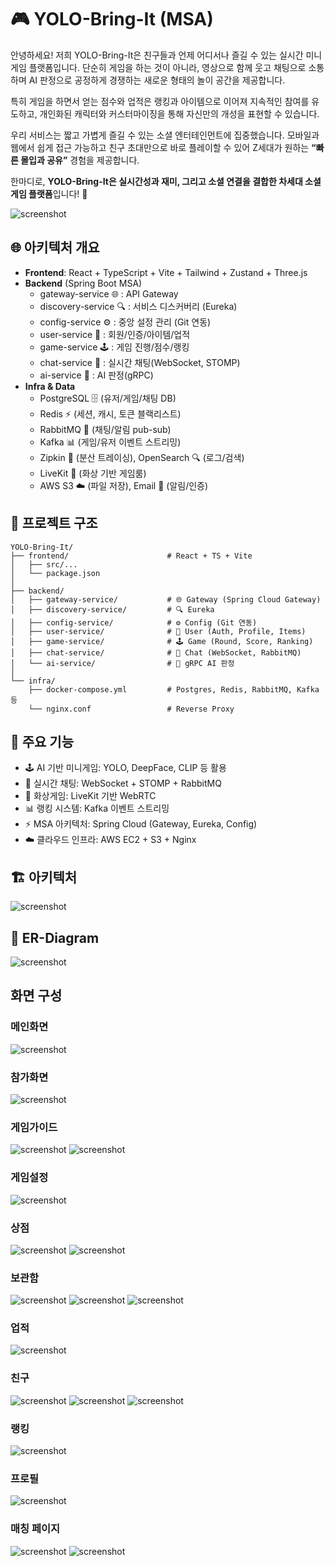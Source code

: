 # 🎮 YOLO-Bring-It (MSA)
안녕하세요! 저희 YOLO-Bring-It은 친구들과 언제 어디서나 즐길 수 있는 실시간 미니게임 플랫폼입니다.
단순히 게임을 하는 것이 아니라, 영상으로 함께 웃고 채팅으로 소통하며 AI 판정으로 공정하게 경쟁하는 새로운 형태의 놀이 공간을 제공합니다.

특히 게임을 하면서 얻는 점수와 업적은 랭킹과 아이템으로 이어져 지속적인 참여를 유도하고,
개인화된 캐릭터와 커스터마이징을 통해 자신만의 개성을 표현할 수 있습니다.

우리 서비스는 짧고 가볍게 즐길 수 있는 소셜 엔터테인먼트에 집중했습니다.
모바일과 웹에서 쉽게 접근 가능하고 친구 초대만으로 바로 플레이할 수 있어 Z세대가 원하는 **“빠른 몰입과 공유”** 경험을 제공합니다.

한마디로, **YOLO-Bring-It은 실시간성과 재미, 그리고 소셜 연결을 결합한 차세대 소셜 게임 플랫폼**입니다! 🚀

![screenshot](/docs/screenshot.png)

## 🌐 아키텍처 개요
- **Frontend**: React + TypeScript + Vite + Tailwind + Zustand + Three.js
- **Backend** (Spring Boot MSA)
    - gateway-service 🌐 : API Gateway
    - discovery-service 🔍 : 서비스 디스커버리 (Eureka)
    - config-service ⚙️ : 중앙 설정 관리 (Git 연동)
    - user-service 👤 : 회원/인증/아이템/업적
    - game-service 🕹️ : 게임 진행/점수/랭킹
    - chat-service 💬 : 실시간 채팅(WebSocket, STOMP)
    - ai-service 🤖 : AI 판정(gRPC)
- **Infra & Data**
    - PostgreSQL 🗄️ (유저/게임/채팅 DB)
    - Redis ⚡ (세션, 캐시, 토큰 블랙리스트)
    - RabbitMQ 📨 (채팅/알림 pub-sub)
    - Kafka 📊 (게임/유저 이벤트 스트리밍)
    - Zipkin 🔎 (분산 트레이싱), OpenSearch 🔍 (로그/검색)
    - LiveKit 🎥 (화상 기반 게임룸)
    - AWS S3 ☁️ (파일 저장), Email 📧 (알림/인증)

## 📂 프로젝트 구조
```
YOLO-Bring-It/
├── frontend/                      # React + TS + Vite
│   ├── src/...
│   └── package.json
│
├── backend/
│   ├── gateway-service/           # 🌐 Gateway (Spring Cloud Gateway)
│   ├── discovery-service/         # 🔍 Eureka
│   ├── config-service/            # ⚙️ Config (Git 연동)
│   ├── user-service/              # 👤 User (Auth, Profile, Items)
│   ├── game-service/              # 🕹️ Game (Round, Score, Ranking)
│   ├── chat-service/              # 💬 Chat (WebSocket, RabbitMQ)
│   └── ai-service/                # 🤖 gRPC AI 판정
│
└── infra/
    ├── docker-compose.yml         # Postgres, Redis, RabbitMQ, Kafka 등
    └── nginx.conf                 # Reverse Proxy

```

## 🔑 주요 기능
- 🕹️ AI 기반 미니게임: YOLO, DeepFace, CLIP 등 활용
- 💬 실시간 채팅: WebSocket + STOMP + RabbitMQ
- 🎥 화상게임: LiveKit 기반 WebRTC
- 📊 랭킹 시스템: Kafka 이벤트 스트리밍
- ⚡ MSA 아키텍처: Spring Cloud (Gateway, Eureka, Config)
- ☁️ 클라우드 인프라: AWS EC2 + S3 + Nginx

## 🏗️ 아키텍처
![screenshot](/docs/architecture.png)

## 🔗 ER-Diagram
![screenshot](/docs/erd.png)

## 화면 구성
### 메인화면
![screenshot](/docs/images/메인화면.png)

### 참가화면
![screenshot](/docs/images/참가화면.png)

### 게임가이드
![screenshot](/docs/images/게임가이드2.png)
![screenshot](/docs/images/게임가이드.png)

### 게임설정
![screenshot](/docs/images/게임설정.png)

### 상점
![screenshot](/docs/images/상점.png)
![screenshot](/docs/images/명찰.png)

### 보관함
![screenshot](/docs/images/보관함.png)
![screenshot](/docs/images/보관함2.png)
![screenshot](/docs/images/보관함3.png)

### 업적
![screenshot](/docs/images/업적.png)

### 친구
![screenshot](/docs/images/친구.png)
![screenshot](/docs/images/친구2.png)
![screenshot](/docs/images/칭호2.png)

### 랭킹
![screenshot](/docs/images/랭킹.png)

### 프로필
![screenshot](/docs/images/프로필.png)

### 매칭 페이지
![screenshot](/docs/images/매칭페이지.png)
![screenshot](/docs/images/사용자설정.png)